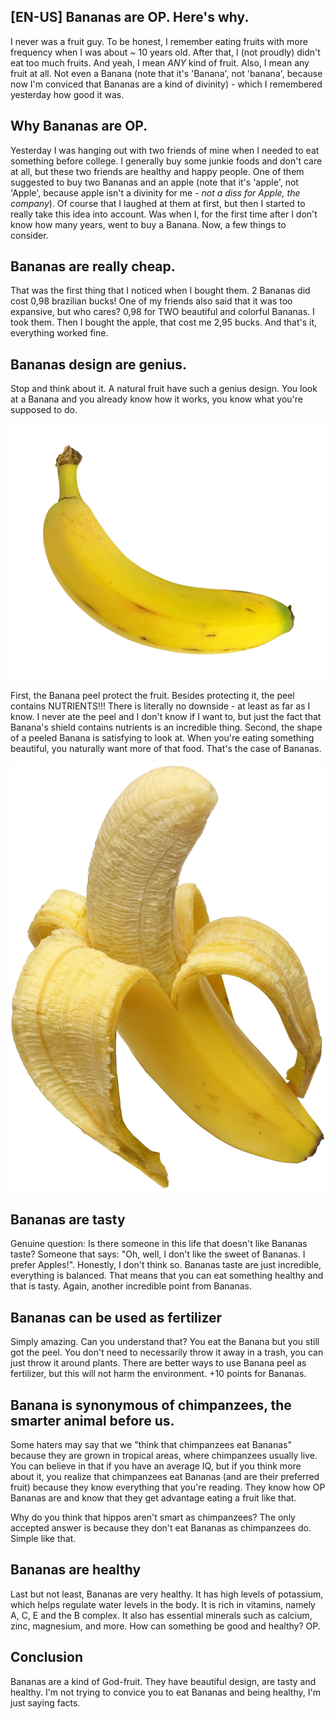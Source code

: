 ## [EN-US] Bananas are OP. Here's why.

I never was a fruit guy. To be honest, I remember eating fruits with more frequency when I was about ~ 10 years old. After that, I (not proudly) didn't eat too much
fruits. And yeah, I mean *ANY* kind of fruit. Also, I mean any fruit at all. Not even a Banana (note that it's 'Banana', not 'banana', because now I'm conviced that Bananas are a kind of divinity) - which I remembered yesterday how good it was.

## Why Bananas are OP.

Yesterday I was hanging out with two friends of mine when I needed to eat something before college. I generally buy some junkie foods and don't care at all, but these two friends are healthy and happy people. One of them suggested to buy two Bananas and an apple (note that it's 'apple', not 'Apple', because apple isn't a divinity for me - *not a diss for Apple, the company*). Of course that I laughed at them at first, but then I started to really take this idea into account. Was when I, for the first time after I don't know how many years, went to buy a Banana. Now, a few things to consider.

## Bananas are really cheap.

That was the first thing that I noticed when I bought them. 2 Bananas did cost 0,98 brazilian bucks! One of my friends also said that it was too expansive, but who cares? 0,98 for TWO beautiful and colorful Bananas. I took them. Then I bought the apple, that cost me 2,95 bucks. And that's it, everything worked fine.

## Bananas design are genius.

Stop and think about it. A natural fruit have such a genius design. You look at a Banana and you already know how it works, you know what you're supposed to do.

![alt text](/images/2022-04-28-bananas-are-op/banana.png)

First, the Banana peel protect the fruit. Besides protecting it, the peel contains NUTRIENTS!!! There is literally no downside - at least as far as I know. I never ate the peel and I don't know if I want to, but just the fact that Banana's shield contains nutrients is an incredible thing.
Second, the shape of a peeled Banana is satisfying to look at. When you're eating something beautiful, you naturally want more of that food. That's the case of Bananas.

![alt text](/images/2022-04-28-bananas-are-op/peeled_banana.png)

## Bananas are tasty

Genuine question: Is there someone in this life that doesn't like Bananas taste? Someone that says: "Oh, well, I don't like the sweet of Bananas. I prefer Apples!". Honestly, I don't think so. Bananas taste are just incredible, everything is balanced. That means that you can eat something healthy and that is tasty. Again, another incredible point from Bananas.

## Bananas can be used as fertilizer

Simply amazing. Can you understand that? You eat the Banana but you still got the peel. You don't need to necessarily throw it away in a trash, you can just throw it around plants. There are better ways to use Banana peel as fertilizer, but this will not harm the environment. +10 points for Bananas.

## Banana is synonymous of chimpanzees, the smarter animal before us.

Some haters may say that we "think that chimpanzees eat Bananas" because they are grown in tropical areas, where chimpanzees usually live. You can believe in that if you have an average IQ, but if you think more about it, you realize that chimpanzees eat Bananas (and are their preferred fruit) because they know everything that you're reading. They know how OP Bananas are and know that they get advantage eating a fruit like that.

Why do you think that hippos aren't smart as chimpanzees? The only accepted answer is because they don't eat Bananas as chimpanzees do. Simple like that.

## Bananas are healthy

Last but not least, Bananas are very healthy. It has high levels of potassium, which helps regulate water levels in the body. It is rich in vitamins, namely A, C, E and the B complex. It also has essential minerals such as calcium, zinc, magnesium, and more. How can something be good and healthy? OP.

## Conclusion

Bananas are a kind of God-fruit. They have beautiful design, are tasty and healthy. I'm not trying to convice you to eat Bananas and being healthy, I'm just saying facts.